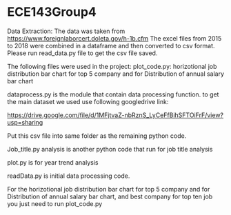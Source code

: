 # ECE143Group4

Data Extraction: 
The data was taken from https://www.foreignlaborcert.doleta.gov/h-1b.cfm
The excel files from 2015 to 2018 were combined in a dataframe and then converted to csv format. Please run read_data.py file to get the csv file saved. 

The following files were used in the project:
plot_code.py: horizotional job distribution bar chart for top 5 company
and for Distribution of annual salary bar chart

dataprocess.py is the module that contain data processing function.
to get the main dataset we used  use following googledrive link:

https://drive.google.com/file/d/1MFjtvaZ-nbRznS_LyCeFfBihSFTOiFrF/view?usp=sharing

Put this csv file into same folder as the remaining python code.

Job_title.py analysis is another python code that run for job title analysis

plot.py is for year trend analysis

readData.py is initial data processing code.

For the horizotional job distribution bar chart for top 5 company 
and for Distribution of annual salary bar chart, and best company for top ten job
you just need to run  plot_code.py
